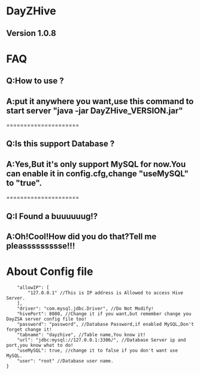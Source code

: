DayZHive
========
## Version 1.0.8
# FAQ
## Q:How to use ?
## A:put it anywhere you want,use this command to start server "java -jar DayZHive_VERSION.jar"
=====================
## Q:Is this support Database ?
## A:Yes,But it's only support MySQL for now.You can enable it in config.cfg,change "useMySQL" to "true".
=====================
## Q:I Found a buuuuuug!?
## A:Oh!Cool!How did you do that?Tell me pleassssssssse!!!

# About Config file
``` {
    "allowIP": [
        "127.0.0.1" //This is IP address is Allowed to access Hive Server.
    ],
    "driver": "com.mysql.jdbc.Driver", //Do Not Modify!
    "hivePort": 8080, //Change it if you want,but remember change you DayZSA server config file too!
    "password": "password", //Database Password,if enabled MySQL,Don't forget change it!
    "tabname": "dayzhive", //Table name,You know it!
    "url": "jdbc:mysql://127.0.0.1:3306/", //Database Server ip and port,you know what to do!
    "useMySQL": true, //change it to false if you don't want use MySQL.
    "user": "root" //Database user name.
}
